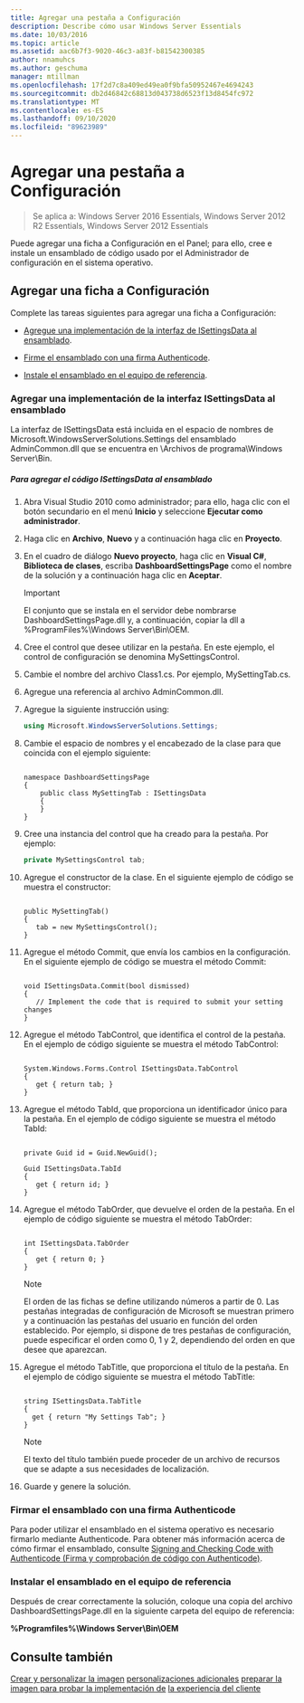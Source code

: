 ```yaml
---
title: Agregar una pestaña a Configuración
description: Describe cómo usar Windows Server Essentials
ms.date: 10/03/2016
ms.topic: article
ms.assetid: aac6b7f3-9020-46c3-a83f-b81542300385
author: nnamuhcs
ms.author: geschuma
manager: mtillman
ms.openlocfilehash: 17f2d7c8a409ed49ea0f9bfa50952467e4694243
ms.sourcegitcommit: db2d46842c68813d043738d6523f13d8454fc972
ms.translationtype: MT
ms.contentlocale: es-ES
ms.lasthandoff: 09/10/2020
ms.locfileid: "89623989"
---
```

# <a name="add-a-tab-to-settings"></a>Agregar una pestaña a Configuración

>Se aplica a: Windows Server 2016 Essentials, Windows Server 2012 R2 Essentials, Windows Server 2012 Essentials

Puede agregar una ficha a Configuración en el Panel; para ello, cree e instale un ensamblado de código usado por el Administrador de configuración en el sistema operativo.

## <a name="add-a-tab-to-settings"></a>Agregar una ficha a Configuración
 Complete las tareas siguientes para agregar una ficha a Configuración:

-   [Agregue una implementación de la interfaz de ISettingsData al ensamblado](Add-a-Tab-to-Settings.md#BKMK_ISettingsData).

-   [Firme el ensamblado con una firma Authenticode](Add-a-Tab-to-Settings.md#BKMK_SignAssembly).

-   [Instale el ensamblado en el equipo de referencia](Add-a-Tab-to-Settings.md#BKMK_InstallAssembly).

###  <a name="add-an-implementation-of-the-isettingsdata-interface-to-the-assembly"></a><a name="BKMK_ISettingsData"></a> Agregar una implementación de la interfaz ISettingsData al ensamblado
 La interfaz de ISettingsData está incluida en el espacio de nombres de Microsoft.WindowsServerSolutions.Settings del ensamblado AdminCommon.dll que se encuentra en \Archivos de programa\Windows Server\Bin.

##### <a name="to-add-the-isettingsdata-code-to-the-assembly"></a>Para agregar el código ISettingsData al ensamblado

1.  Abra Visual Studio 2010 como administrador; para ello, haga clic con el botón secundario en el menú **Inicio** y seleccione **Ejecutar como administrador**.

2.  Haga clic en **Archivo**, **Nuevo** y a continuación haga clic en **Proyecto**.

3.  En el cuadro de diálogo **Nuevo proyecto**, haga clic en **Visual C#**, **Biblioteca de clases**, escriba **DashboardSettingsPage** como el nombre de la solución y a continuación haga clic en **Aceptar**.

    > [!IMPORTANT]
    >  El conjunto que se instala en el servidor debe nombrarse DashboardSettingsPage.dll y, a continuación, copiar la dll a %ProgramFiles%\Windows Server\Bin\OEM.

4.  Cree el control que desee utilizar en la pestaña. En este ejemplo, el control de configuración se denomina MySettingsControl.

5.  Cambie el nombre del archivo Class1.cs. Por ejemplo, MySettingTab.cs.

6.  Agregue una referencia al archivo AdminCommon.dll.

7.  Agregue la siguiente instrucción using:

    ```c#
    using Microsoft.WindowsServerSolutions.Settings;
    ```

8.  Cambie el espacio de nombres y el encabezado de la clase para que coincida con el ejemplo siguiente:

    ```

    namespace DashboardSettingsPage
    {
        public class MySettingTab : ISettingsData
        {
        }
    }

    ```

9. Cree una instancia del control que ha creado para la pestaña. Por ejemplo:

    ```c#
    private MySettingsControl tab;
    ```

10. Agregue el constructor de la clase. En el siguiente ejemplo de código se muestra el constructor:

    ```

    public MySettingTab()
    {
       tab = new MySettingsControl();
    }
    ```

11. Agregue el método Commit, que envía los cambios en la configuración. En el siguiente ejemplo de código se muestra el método Commit:

    ```

    void ISettingsData.Commit(bool dismissed)
    {
       // Implement the code that is required to submit your setting changes
    }
    ```

12. Agregue el método TabControl, que identifica el control de la pestaña. En el ejemplo de código siguiente se muestra el método TabControl:

    ```

    System.Windows.Forms.Control ISettingsData.TabControl
    {
       get { return tab; }
    }
    ```

13. Agregue el método TabId, que proporciona un identificador único para la pestaña. En el ejemplo de código siguiente se muestra el método TabId:

    ```

    private Guid id = Guid.NewGuid();

    Guid ISettingsData.TabId
    {
       get { return id; }
    }
    ```

14. Agregue el método TabOrder, que devuelve el orden de la pestaña. En el ejemplo de código siguiente se muestra el método TabOrder:

    ```

    int ISettingsData.TabOrder
    {
       get { return 0; }
    }
    ```

    > [!NOTE]
    >  El orden de las fichas se define utilizando números a partir de 0. Las pestañas integradas de configuración de Microsoft se muestran primero y a continuación las pestañas del usuario en función del orden establecido. Por ejemplo, si dispone de tres pestañas de configuración, puede especificar el orden como 0, 1 y 2, dependiendo del orden en que desee que aparezcan.

15. Agregue el método TabTitle, que proporciona el título de la pestaña. En el ejemplo de código siguiente se muestra el método TabTitle:

    ```

    string ISettingsData.TabTitle
    {
      get { return "My Settings Tab"; }
    }
    ```

    > [!NOTE]
    >  El texto del título también puede proceder de un archivo de recursos que se adapte a sus necesidades de localización.

16. Guarde y genere la solución.

###  <a name="sign-the-assembly-with-an-authenticode-signature"></a><a name="BKMK_SignAssembly"></a> Firmar el ensamblado con una firma Authenticode
 Para poder utilizar el ensamblado en el sistema operativo es necesario firmarlo mediante Authenticode. Para obtener más información acerca de cómo firmar el ensamblado, consulte [Signing and Checking Code with Authenticode (Firma y comprobación de código con Authenticode)](https://msdn.microsoft.com/library/ms537364\(VS.85\).aspx#SignCode).

###  <a name="install-the-assembly-on-the-reference-computer"></a><a name="BKMK_InstallAssembly"></a> Instalar el ensamblado en el equipo de referencia
 Después de crear correctamente la solución, coloque una copia del archivo DashboardSettingsPage.dll en la siguiente carpeta del equipo de referencia:

 **%Programfiles%\Windows Server\Bin\OEM**

## <a name="see-also"></a>Consulte también
 [Crear y personalizar la imagen](Creating-and-Customizing-the-Image.md) [personalizaciones adicionales](Additional-Customizations.md) [preparar la imagen para probar la implementación de](Preparing-the-Image-for-Deployment.md) [la experiencia del cliente](Testing-the-Customer-Experience.md)
